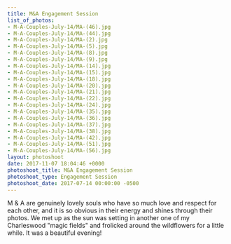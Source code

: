 ```yaml
---
title: M&A Engagement Session
list_of_photos:
- M-A-Couples-July-14/MA-(46).jpg
- M-A-Couples-July-14/MA-(44).jpg
- M-A-Couples-July-14/MA-(2).jpg
- M-A-Couples-July-14/MA-(5).jpg
- M-A-Couples-July-14/MA-(8).jpg
- M-A-Couples-July-14/MA-(9).jpg
- M-A-Couples-July-14/MA-(14).jpg
- M-A-Couples-July-14/MA-(15).jpg
- M-A-Couples-July-14/MA-(18).jpg
- M-A-Couples-July-14/MA-(20).jpg
- M-A-Couples-July-14/MA-(21).jpg
- M-A-Couples-July-14/MA-(22).jpg
- M-A-Couples-July-14/MA-(24).jpg
- M-A-Couples-July-14/MA-(35).jpg
- M-A-Couples-July-14/MA-(36).jpg
- M-A-Couples-July-14/MA-(37).jpg
- M-A-Couples-July-14/MA-(38).jpg
- M-A-Couples-July-14/MA-(42).jpg
- M-A-Couples-July-14/MA-(51).jpg
- M-A-Couples-July-14/MA-(56).jpg
layout: photoshoot
date: 2017-11-07 18:04:46 +0000
photoshoot_title: M&A Engagement Session
photoshoot_type: Engagement Session
photoshoot_date: 2017-07-14 00:00:00 -0500
---
```

M & A are genuinely lovely souls who have so much love and respect for each other, and it is so obvious in their energy and shines through their photos. We met up as the sun was setting in another one of my Charleswood "magic fields" and frolicked around the wildflowers for a little while. It was a beautiful evening!